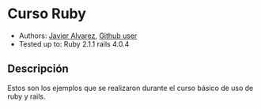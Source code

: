 # Curso Ruby
* Authors: [Javier Alvarez](http://guateonrails.com "GuateOnRails"), [Github user](https://github.com/jalvarezsamayoa "Github user")
* Tested up to: Ruby 2.1.1 rails 4.0.4


## Descripción

Estos son los ejemplos que se realizaron durante el curso básico de uso de ruby y rails. 

